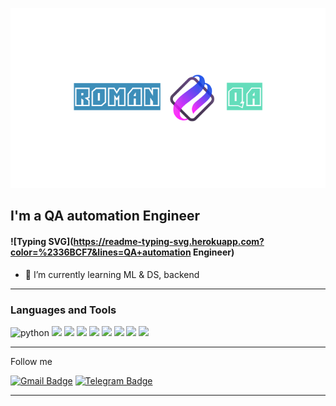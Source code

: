 ![Header](https://github.com/RomanQA89/RomanQA89/blob/main/assets/logoza.ru%20(2).png)

## I'm a QA automation Engineer

#### ![Typing SVG](https://readme-typing-svg.herokuapp.com?color=%2336BCF7&lines=QA+automation Engineer)

- 🌱 I’m currently learning ML & DS, backend

---

### Languages and Tools
![python](https://img.shields.io/badge/-python-FF8C00?style=for-the-badge&logo=python&logoColor=000000)
<img src="https://img.shields.io/badge/Postman-FF8C00?style=for-the-badge&logo=Postman&logoColor=FFFF00"/>
<img src="https://img.shields.io/badge/dbeaver-FF8C00?style=for-the-badge&logo=dbeaver&logoColor=000080"/>
<img src="https://img.shields.io/badge/jira-FF8C00?style=for-the-badge&logo=jira&logoColor=006400"/>
<img src="https://img.shields.io/badge/swagger-FF8C00?style=for-the-badge&logo=swagger&logoColor=85EA2D"/>
<img src="https://img.shields.io/badge/git-FF8C00?style=for-the-badge&logo=git&logoColor=85EA2D"/>
<img src="https://img.shields.io/badge/github-FF8C00?style=for-the-badge&logo=github&logoColor=0000FF"/>
<img src="https://img.shields.io/badge/pytest-FF8C00?style=for-the-badge&logo=pytest&logoColor=7FFFD4"/>
<img src="https://img.shields.io/badge/selenium-FF8C00?style=for-the-badge&logo=selenium&logoColor=8A2BE2"/>

---

Follow me

[![Gmail Badge](https://img.shields.io/badge/-Gmail-red?style=flat&logo=Gmail&logoColor=white)](mailto:panovrom5@gmail.com)
[![Telegram Badge](https://img.shields.io/badge/-Telegram-0088cc?style=flat-square&logo=Telegram&logoColor=white)](https://t.me/Roman_sd1)

---

